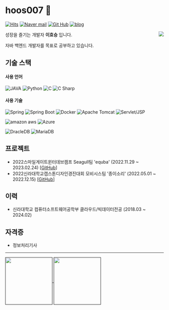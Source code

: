 # hoos007 👋
[![Hits](https://hits.seeyoufarm.com/api/count/incr/badge.svg?url=https%3A%2F%2Fgithub.com%2Fhoos007&count_bg=%2379C83D&title_bg=%23555555&icon=&icon_color=%23E7E7E7&title=hits&edge_flat=false)](https://github.com/hoos007) [![Naver mail](https://img.shields.io/badge/Mail-03C75A?style=flat&logo=naver&logoColor=white)](mailto:hoos007@naver.com) [![Git Hub](https://img.shields.io/badge/github-181717?style=flat&logo=github&logoColor=white)](https://github.com/hoos007) [![blog](https://img.shields.io/badge/Tech_blog-00B8FC?style=flat&logo=&logoColor=white)](https://hoos007.github.io)

<a href="https://solved.ac/profile/hoos007">
  <img align='right' src="http://mazassumnida.wtf/api/v2/generate_badge?boj=hoos007">
</a>

성장을 즐기는 개발자 **이효승** 입니다.

자바 백엔드 개발자를 목표로 공부하고 있습니다.

## 기술 스택
#### 사용 언어
![JAVA](https://img.shields.io/badge/java-FFFFFF?style=for-the-badge&logo=openjdk&logoColor=black) ![Python](https://img.shields.io/badge/Python-3776AB?style=for-the-badge&logo=Python&logoColor=white) ![C](https://img.shields.io/badge/C-A8B9CC?style=for-the-badge&logo=c&logoColor=black) ![C Sharp](https://img.shields.io/badge/C_Sharp-239120?style=for-the-badge&logo=csharp&logoColor=white)

#### 사용 기술
![Spring](https://img.shields.io/badge/spring-6DB33F?style=for-the-badge&logo=spring&logoColor=white) ![Spring Boot](https://img.shields.io/badge/spring_boot-6DB33F?style=for-the-badge&logo=springboot&logoColor=white) ![Docker](https://img.shields.io/badge/docker-2496ED?style=for-the-badge&logo=docker&logoColor=white) ![Apache Tomcat](https://img.shields.io/badge/Apache_Tomcat-F8DC75?style=for-the-badge&logo=apachetomcat&logoColor=black) ![Servlet/JSP](https://img.shields.io/badge/Servlet/JSP-F37626?style=for-the-badge&logo=&logoColor=white)

![amazon aws](https://img.shields.io/badge/aws-232F3E?style=for-the-badge&logo=amazonaws&logoColor=white) ![Azure](https://img.shields.io/badge/azure-0078D4?style=for-the-badge&logo=microsoftazure&logoColor=white)

![DracleDB](https://img.shields.io/badge/oracle_DB-F80000?style=for-the-badge&logo=oracle&logoColor=white) ![MariaDB](https://img.shields.io/badge/maria_db-003545?style=for-the-badge&logo=mariadb&logoColor=white)

## 프로젝트
- 2022스마일게이트윈터데브캠프 Seagull팀 'equba' (2022.11.29 ~ 2023.02.24) [[GitHub](https://github.com/sgdevcamp2022/seagull)]
- 2022신라대학교캡스톤디자인경진대회 모비시스팀 '종이소리' (2022.05.01 ~ 2022.12.15) [[GitHub](https://github.com/hoos007/2022CapstoneDesign-PaperSound)]

## 이력
- 신라대학교 컴퓨터소프트웨어공학부 클라우드/빅데이터전공 (2018.03 ~ 2024.02)

## 자격증
- 정보처리기사



***
<a href="">
  <img height=150 align="center" src="https://github-readme-stats.vercel.app/api?username=hoos007&show_icons=true&hide=issues" />
</a>
<a href="">
  <img height=150 align="center" src="https://github-readme-stats.vercel.app/api/top-langs?username=hoos007&layout=compact&langs_count=8&card_width=500" />
</a>
<!--
**hoos007/hoos007** is a ✨ _special_ ✨ repository because its `README.md` (this file) appears on your GitHub profile.

Here are some ideas to get you started:

- 🔭 I’m currently working on ...
- 🌱 I’m currently learning ...
- 👯 I’m looking to collaborate on ...
- 🤔 I’m looking for help with ...
- 💬 Ask me about ...
- 📫 How to reach me: ...
- 😄 Pronouns: ...
- ⚡ Fun fact: ...
-->
